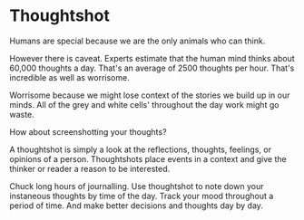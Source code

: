# Thoughtshot
Humans are special because we are the only animals who can think.

However there is caveat. 
Experts estimate that the human mind thinks about 60,000 thoughts a day. That's an average of 2500 thoughts per hour. That's incredible as well as worrisome. 

Worrisome because we might lose context of the stories we build up in our minds. All of the grey and white cells' throughout the day work might go waste.

How about screenshotting your thoughts?

A thoughtshot is simply a look at the reflections, thoughts, feelings, or opinions of a person. Thoughtshots place events in a context and give the thinker or reader a reason to be interested.

Chuck long hours of journalling. Use thoughtshot to note down your instaneous thoughts by time of the day. Track your mood throughout a period of time. And make better decisions and thoughts day by day. 
